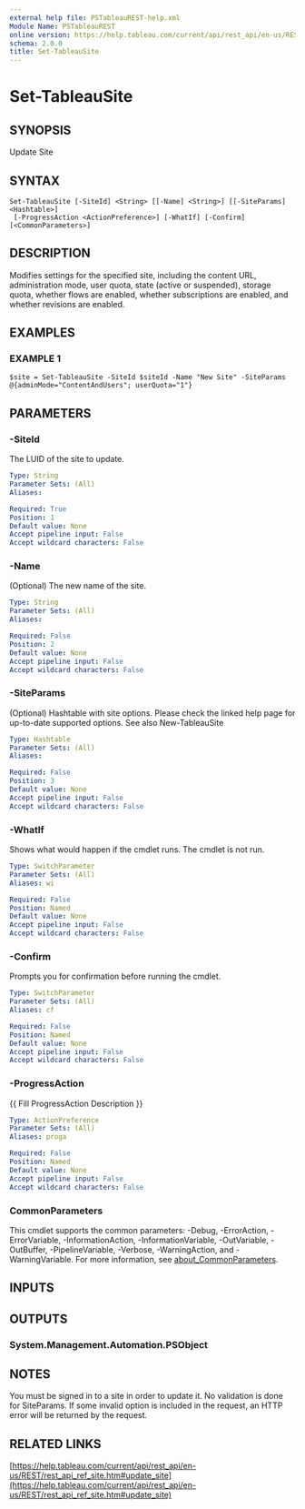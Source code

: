 ```yaml
---
external help file: PSTableauREST-help.xml
Module Name: PSTableauREST
online version: https://help.tableau.com/current/api/rest_api/en-us/REST/rest_api_ref_site.htm#update_site
schema: 2.0.0
title: Set-TableauSite
---
```


# Set-TableauSite

## SYNOPSIS
Update Site

## SYNTAX

```
Set-TableauSite [-SiteId] <String> [[-Name] <String>] [[-SiteParams] <Hashtable>]
 [-ProgressAction <ActionPreference>] [-WhatIf] [-Confirm] [<CommonParameters>]
```

## DESCRIPTION
Modifies settings for the specified site, including the content URL, administration mode, user quota, state (active or suspended),
storage quota, whether flows are enabled, whether subscriptions are enabled, and whether revisions are enabled.

## EXAMPLES

### EXAMPLE 1
```
$site = Set-TableauSite -SiteId $siteId -Name "New Site" -SiteParams @{adminMode="ContentAndUsers"; userQuota="1"}
```

## PARAMETERS

### -SiteId
The LUID of the site to update.

```yaml
Type: String
Parameter Sets: (All)
Aliases:

Required: True
Position: 1
Default value: None
Accept pipeline input: False
Accept wildcard characters: False
```

### -Name
(Optional)
The new name of the site.

```yaml
Type: String
Parameter Sets: (All)
Aliases:

Required: False
Position: 2
Default value: None
Accept pipeline input: False
Accept wildcard characters: False
```

### -SiteParams
(Optional)
Hashtable with site options.
Please check the linked help page for up-to-date supported options.
See also New-TableauSite

```yaml
Type: Hashtable
Parameter Sets: (All)
Aliases:

Required: False
Position: 3
Default value: None
Accept pipeline input: False
Accept wildcard characters: False
```

### -WhatIf
Shows what would happen if the cmdlet runs.
The cmdlet is not run.

```yaml
Type: SwitchParameter
Parameter Sets: (All)
Aliases: wi

Required: False
Position: Named
Default value: None
Accept pipeline input: False
Accept wildcard characters: False
```

### -Confirm
Prompts you for confirmation before running the cmdlet.

```yaml
Type: SwitchParameter
Parameter Sets: (All)
Aliases: cf

Required: False
Position: Named
Default value: None
Accept pipeline input: False
Accept wildcard characters: False
```

### -ProgressAction
{{ Fill ProgressAction Description }}

```yaml
Type: ActionPreference
Parameter Sets: (All)
Aliases: proga

Required: False
Position: Named
Default value: None
Accept pipeline input: False
Accept wildcard characters: False
```

### CommonParameters
This cmdlet supports the common parameters: -Debug, -ErrorAction, -ErrorVariable, -InformationAction, -InformationVariable, -OutVariable, -OutBuffer, -PipelineVariable, -Verbose, -WarningAction, and -WarningVariable. For more information, see [about_CommonParameters](http://go.microsoft.com/fwlink/?LinkID=113216).

## INPUTS

## OUTPUTS

### System.Management.Automation.PSObject
## NOTES
You must be signed in to a site in order to update it.
No validation is done for SiteParams.
If some invalid option is included in the request, an HTTP error will be returned by the request.

## RELATED LINKS

[https://help.tableau.com/current/api/rest_api/en-us/REST/rest_api_ref_site.htm#update_site](https://help.tableau.com/current/api/rest_api/en-us/REST/rest_api_ref_site.htm#update_site)

